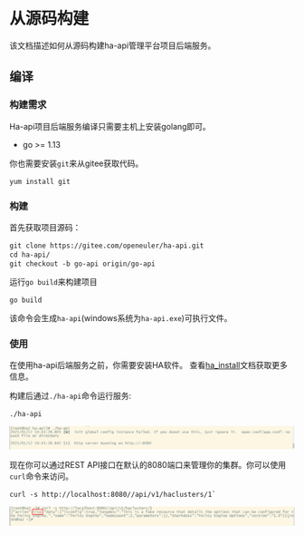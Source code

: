 # 从源码构建

该文档描述如何从源码构建ha-api管理平台项目后端服务。

## 编译

### 构建需求

Ha-api项目后端服务编译只需要主机上安装golang即可。

 - go >= 1.13

你也需要安装`git`来从gitee获取代码。

```
yum install git
```

### 构建

首先获取项目源码：

```
git clone https://gitee.com/openeuler/ha-api.git
cd ha-api/
git checkout -b go-api origin/go-api
```

运行`go build`来构建项目

```
go build
```

该命令会生成`ha-api`(windows系统为`ha-api.exe`)可执行文件。

### 使用

在使用ha-api后端服务之前，你需要安装HA软件。
查看[ha_install](./ha_install_en.md)文档获取更多信息。

构建后通过`./ha-api`命令运行服务:

```
./ha-api
```

![run_ha-api](../pictures/run_ha-api.png)

现在你可以通过REST API接口在默认的8080端口来管理你的集群。你可以使用`curl`命令来访问。

```
curl -s http://localhost:8080//api/v1/haclusters/1`
```
![hacluster_api_example](../pictures/hacluster_api_example.png)